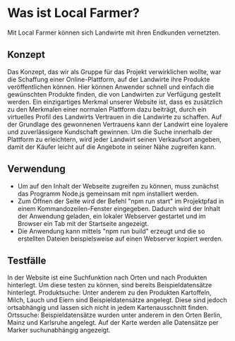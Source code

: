 # Was ist Local Farmer?
Mit Local Farmer können sich Landwirte mit ihren Endkunden vernetzten.

## Konzept
Das Konzept, das wir als Gruppe für das Projekt verwirklichen wollte, war die Schaffung einer Online-Plattform, auf der Landwirte ihre Produkte veröffentlichen können. Hier können Anwender schnell und einfach die gewünschten Produkte finden, die von Landwirten zur Verfügung gestellt werden. 
Ein einzigartiges Merkmal unserer Website ist, dass es zusätzlich zu den Merkmalen einer normalen Plattform dazu beiträgt, durch ein virtuelles Profil des Landwirts Vertrauen in die Landwirte zu schaffen. Auf der Grundlage des gewonnenen Vertrauens kann der Landwirt eine loyalere und zuverlässigere Kundschaft gewinnen. Um die Suche innerhalb der Plattform zu erleichtern, wird jeder Landwirt seinen Verkaufsort angeben, damit der Käufer leicht auf die Angebote in seiner Nähe zugreifen kann.

## Verwendung
* Um auf den Inhalt der Webseite zugreifen zu können, muss zunächst das Programm Node.js gemeinsam mit npm installiert werden.
* Zum Öffnen der Seite wird der Befehl "npm run start" im Projektpfad in einem Kommandozeilen-Fenster eingegeben. Dadurch wird der Inhalt der Anwendung geladen, ein lokaler Webserver gestartet und im Browser ein Tab mit der Startseite angezeigt.
* Die Anwendung kann mittels "npm run build" erzeugt und die so erstellten Dateien beispielsweise auf einen Webserver kopiert werden.

## Testfälle
In der Website ist eine Suchfunktion nach Orten und nach Produkten hinterlegt. Um diese testen zu können, sind bereits Beispieldatensätze hinterlegt.
Produktsuche: Unter anderem zu den Produkten Kartoffeln, Milch, Lauch und Eiern sind Beispieldatensätze angelegt. Diese sind jedoch ortsabhängig und lassen sich nicht in jedem Kartenausschnitt finden. 
Ortssuche: Beispieldatensätze wurden unter anderem in den Orten Berlin, Mainz und Karlsruhe angelegt. Auf der Karte werden alle Datensätze per Marker suchunabhängig angezeigt.
